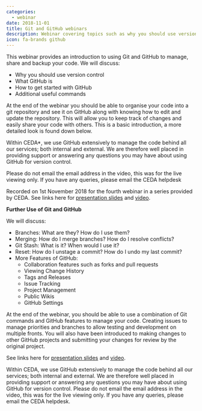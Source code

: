 ```yaml
---
categories:
  - webinar
date: 2018-11-01
title: Git and GitHub webinars
description: Webinar covering topics such as why you should use version control and useful Git commands.
icon: fa-brands github
---
```

<p>This webinar&nbsp;provides&nbsp;an introduction to using Git and GitHub to manage, share and backup your code. We will discuss:</p>
<ul>
<li><span>Why you should use version control </span></li>
<li><span>What GitHub is </span></li>
<li><span>How to get started with GitHub </span></li>
<li><span>Additional useful commands </span></li>
</ul>

<p>At the end of the webinar you should be able to organise your code into a git repository and see it on GitHub along with knowing how to edit and update the repository. This will allow you to keep track of changes and easily share your code with others. This is a basic introduction, a more detailed look is found down below.</p>
<p><span>Within CEDA*, we use GitHub extensively to manage the code behind all our services; both internal and external. We are therefore well placed in providing support or answering any questions you may have about using GitHub for version control. </span></p>
<p><span>P</span><span>lease do not email the email address in the video, this was for the live viewing only. If you have any queries, please email the CEDA helpdesk </span></p>
<p><span>Recorded on 1st November 2018 for the fourth webinar in a series provided by CEDA. See links here for&nbsp;<a href="https://drive.google.com/open?id=1xC6ll2AS_Lt9KbAt-eSSGkqzad3_OpXP">presentation slides</a>&nbsp;and<span>&nbsp;</span><a href="https://www.youtube.com/playlist?list=PLhF74YhqhjqmJIeOgX76zrmaHGIqSTGbU" title="Link to Git webinar">video</a>.&nbsp;</span></p>

__Further Use of Git and GitHub__

<div class="style-scope ytd-expander" id="content">
<div class="style-scope ytd-video-secondary-info-renderer" id="description">We will discuss:</div>
<ul>
<li class="style-scope ytd-video-secondary-info-renderer">Branches: What are they? How do I use them?</li>
<li class="style-scope ytd-video-secondary-info-renderer">Merging: How do I merge branches? How do I resolve conflicts?</li>
<li class="style-scope ytd-video-secondary-info-renderer">Git Stash: What is it? When would I use it?</li>
<li class="style-scope ytd-video-secondary-info-renderer">Reset: How do I unstage a commit? How do I undo my last commit?</li>
<li class="style-scope ytd-video-secondary-info-renderer">More Features of GitHub:
<ul>
<li class="style-scope ytd-video-secondary-info-renderer">Collaboration features such as forks and pull requests</li>
<li class="style-scope ytd-video-secondary-info-renderer">Viewing Change History</li>
<li class="style-scope ytd-video-secondary-info-renderer">Tags and Releases</li>
<li class="style-scope ytd-video-secondary-info-renderer">Issue Tracking</li>
<li class="style-scope ytd-video-secondary-info-renderer">Project Management</li>
<li class="style-scope ytd-video-secondary-info-renderer">Public Wikis</li>
<li class="style-scope ytd-video-secondary-info-renderer">GitHub Settings</li>
</ul>
</li>
</ul>
<p>At the end of the webinar, you should be able to use a combination of Git commands and GitHub features to manage your code. Creating issues to manage priorities and branches to allow testing and development on multiple fronts. You will also have been introduced to making changes to other GitHub projects and submitting your changes for review by the original project.</p>
<p>See links here for&nbsp;<a href="https://drive.google.com/open?id=1LFrOJ21Ci-NcRX_lGz1z5cxkDMQtYkqZ">presentation slides</a><span><span>&nbsp;</span>and<span>&nbsp;</span></span><a href="https://www.youtube.com/watch?v=ShH1g4I9A54">video</a>.</p>
<p>Within CEDA, we use GitHub extensively to manage the code behind all our services; both internal and external. We are therefore well placed in providing support or answering any questions you may have about using GitHub for version control. Please do not email the email address in the video, this was for the live viewing only. If you have any queries, please email the CEDA helpdesk.</p>
</div>
